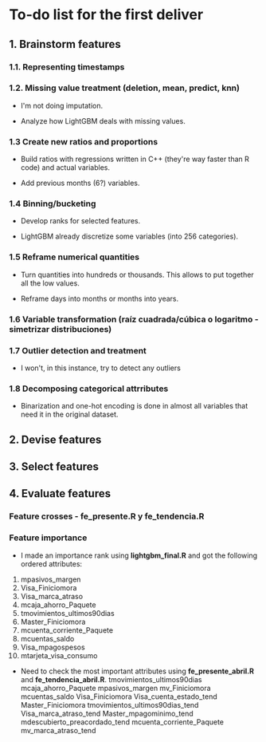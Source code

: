# To-do list for the first deliver

## 1. Brainstorm features

### 1.1. Representing timestamps

### 1.2. Missing value treatment (deletion, mean, predict, knn)

* I'm not doing imputation.

* Analyze how LightGBM deals with missing values.

### 1.3 Create new ratios and proportions

* Build ratios with regressions written in C++ (they're way faster than R code) and actual variables.

* Add previous months (6?) variables. 

### 1.4 Binning/bucketing 

* Develop ranks for selected features.

* LightGBM already discretize some variables (into 256 categories).

### 1.5 Reframe numerical quantities 

* Turn quantities into hundreds or thousands. This allows to put together all the low values.

* Reframe days into months or months into years.

### 1.6 Variable transformation (raíz cuadrada/cúbica o logaritmo - simetrizar distribuciones)

### 1.7 Outlier detection and treatment

* I won't, in this instance, try to detect any outliers

### 1.8 Decomposing categorical attrributes

* Binarization and one-hot encoding is done in almost all variables that need it in the original dataset.

## 2. Devise features

## 3. Select features

## 4. Evaluate features

### Feature crosses - fe_presente.R y fe_tendencia.R

### Feature importance

* I made an importance rank using **lightgbm_final.R** and got the following ordered attributes:
1. mpasivos_margen
2. Visa_Finiciomora
3. Visa_marca_atraso
4. mcaja_ahorro_Paquete
5. tmovimientos_ultimos90dias
6. Master_Finiciomora
7. mcuenta_corriente_Paquete
8. mcuentas_saldo
9. Visa_mpagospesos
10. mtarjeta_visa_consumo

* Need to check the most important attributes using **fe_presente_abril.R** and **fe_tendencia_abril.R**.
tmovimientos_ultimos90dias
mcaja_ahorro_Paquete
mpasivos_margen
mv_Finiciomora
mcuentas_saldo
Visa_Finiciomora
Visa_cuenta_estado_tend
Master_Finiciomora
tmovimientos_ultimos90dias_tend
Visa_marca_atraso_tend
Master_mpagominimo_tend
mdescubierto_preacordado_tend
mcuenta_corriente_Paquete
mv_marca_atraso_tend

